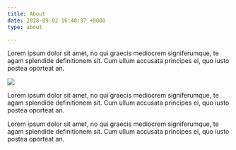 ```yaml
---
title: About
date: 2018-09-02 16:40:37 +0000
type: about

---
```

Lorem ipsum dolor sit amet, no qui graecis mediocrem signiferumque, te agam splendide definitionem sit. Cum ullum accusata principes ei, quo iusto postea oporteat an.

![](/uploads/phpcvzMG7.jpg)

Lorem ipsum dolor sit amet, no qui graecis mediocrem signiferumque, te agam splendide definitionem sit. Cum ullum accusata principes ei, quo iusto postea oporteat an.

Lorem ipsum dolor sit amet, no qui graecis mediocrem signiferumque, te agam splendide definitionem sit. Cum ullum accusata principes ei, quo iusto postea oporteat an.